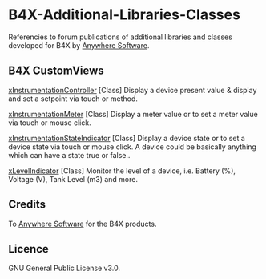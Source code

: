 # B4X-Additional-Libraries-Classes
Referencies to forum publications of additional libraries and classes developed for B4X by [Anywhere Software](https://www.b4x.com).

## B4X CustomViews
[xInstrumentationController](https://www.b4x.com/android/forum/threads/b4x-customview-class-xinstrumentationcontroller.136157/) [Class] 
Display a device present value & display and set a setpoint via touch or method.

[xInstrumentationMeter](https://www.b4x.com/android/forum/threads/b4x-customview-class-xinstrumentationmeter.135936/) [Class] 
Display a meter value or to set a meter value via touch or mouse click.

[xInstrumentationStateIndicator](https://www.b4x.com/android/forum/threads/b4x-customview-class-xinstrumentationstateindicator.136022/) [Class] 
Display a device state or to set a device state via touch or mouse click.
A device could be basically anything which can have a state true or false..

[xLevelIndicator](https://www.b4x.com/android/forum/threads/b4x-customview-class-xlevelindicator.135894/) [Class] 
Monitor the level of a device, i.e. Battery (%), Voltage (V), Tank Level (m3) and more.

## Credits
To [Anywhere Software](http://www.b4x.com) for the B4X products.

## Licence
GNU General Public License v3.0.
